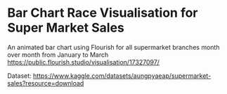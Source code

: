 # Bar Chart Race Visualisation for Super Market Sales 
An animated bar chart using Flourish for all supermarket branches month over month from January to March
https://public.flourish.studio/visualisation/17327097/

Dataset: https://www.kaggle.com/datasets/aungpyaeap/supermarket-sales?resource=download
